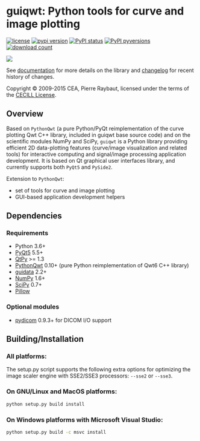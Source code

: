 # guiqwt: Python tools for curve and image plotting

[![license](https://img.shields.io/pypi/l/guiqwt.svg)](./LICENSE)
[![pypi version](https://img.shields.io/pypi/v/guiqwt.svg)](https://pypi.org/project/guiqwt/)
[![PyPI status](https://img.shields.io/pypi/status/guiqwt.svg)](https://github.com/PierreRaybaut/guiqwt)
[![PyPI pyversions](https://img.shields.io/pypi/pyversions/guiqwt.svg)](https://pypi.python.org/pypi/guiqwt/)
[![download count](https://img.shields.io/conda/dn/conda-forge/guiqwt.svg)](https://www.anaconda.com/download/)

<img src="https://raw.githubusercontent.com/PierreRaybaut/guiqwt/master/doc/images/panorama.png">

See [documentation](https://guiqwt.readthedocs.io/en/latest/) for more details on
the library and [changelog](CHANGELOG.md) for recent history of changes.

Copyright © 2009-2015 CEA, Pierre Raybaut, licensed under the terms of the
[CECILL License](Licence_CeCILL_V2-en.txt).


## Overview

Based on ``PythonQwt`` (a pure Python/PyQt reimplementation of the curve
plotting Qwt C++ library, included in guiqwt base source code) and on the
scientific modules NumPy and SciPy, ``guiqwt`` is a Python library providing
efficient 2D data-plotting features (curve/image visualization and related
tools) for interactive computing and signal/image processing application
development. It is based on Qt graphical user interfaces library, and
currently supports both ``PyQt5`` and ``PySide2``.

Extension to ``PythonQwt``:

* set of tools for curve and image plotting
* GUI-based application development helpers


## Dependencies

### Requirements

- Python 3.6+
- [PyQt5](https://pypi.python.org/pypi/PyQt5) 5.5+
- [QtPy](https://pypi.org/project/QtPy/) >= 1.3
- [PythonQwt](https://pypi.python.org/pypi/PythonQwt) 0.10+ (pure Python reimplementation of Qwt6 C++ library)
- [guidata](https://pypi.python.org/pypi/guidata) 2.2+
- [NumPy](https://pypi.python.org/pypi/NumPy) 1.6+
- [SciPy](https://pypi.python.org/pypi/SciPy) 0.7+
- [Pillow](https://pypi.python.org/pypi/Pillow)

### Optional modules

- [pydicom](https://pypi.python.org/pypi/pydicom) 0.9.3+ for DICOM I/O support


## Building/Installation

### All platforms:

The setup.py script supports the following extra options for
optimizing the image scaler engine with SSE2/SSE3 processors:
``--sse2`` or ``--sse3``.

### On GNU/Linux and MacOS platforms:

```bash
python setup.py build install
```

### On Windows platforms with Microsoft Visual Studio:

```cmd
python setup.py build -c msvc install
```

